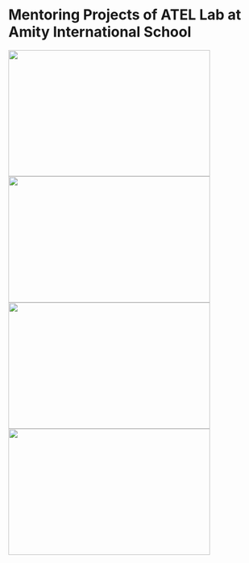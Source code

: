 # Mentoring Projects of ATEL Lab at Amity International School

<img src="SDIoT_Events/Others/Mentor at amity/22181571_1564547520257506_5576869575778502902_o.jpg" height="250" width="400" >
<img src="SDIoT_Events/Others/Mentor at amity/22196113_1564548040257454_2628170728409840145_n.jpg" height="250" width="400" ><img src="SDIoT_Events/Others/Mentor at amity/22228370_1564547986924126_763745430918902452_n.jpg" height="250" width="400" ><img src="SDIoT_Events/Others/Mentor at amity/22290003_1564547966924128_5393226337010276415_o.jpg" height="250" width="400" >
